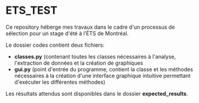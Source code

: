 # ETS_TEST

Ce repository héberge mes travaux dans le cadre d'un processus de sélection pour un stage d'été à l’ÉTS de Montréal.

Le dossier codes contient deux fichiers:
- **classes.py** (contenant toutes les classes nécessaires à l'analyse, l'extraction de données et la création de graphiques
- **gui.py** (point d'entrée du programme, contient la classe et les méthodes nécessaires à la création d'une interface graphique intuitive permettant d'exécuter les différentes méthodes)

Les résultats attendus sont disponibles dans le dossier **expected_results**.
